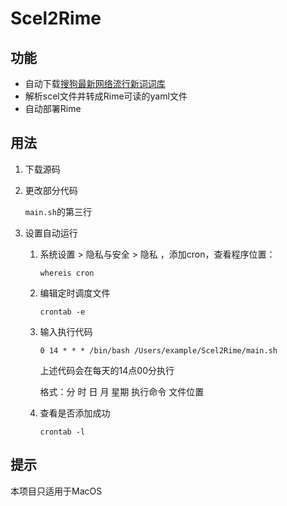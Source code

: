    # Scel2Rime



## 功能

- 自动下载[搜狗最新网络流行新词词库](https://pinyin.sogou.com/dict/detail/index/4)
- 解析scel文件并转成Rime可读的yaml文件
- 自动部署Rime

## 用法

1. 下载源码

2. 更改部分代码

   `main.sh`的第三行

3. 设置自动运行

   1. 系统设置 > 隐私与安全 > 隐私 ，添加cron，查看程序位置：

      ```shell
      whereis cron
      ```

   2. 编辑定时调度文件

      ```shell
      crontab -e
      ```

   3. 输入执行代码

      ```shell
      0 14 * * * /bin/bash /Users/example/Scel2Rime/main.sh
      ```

      上述代码会在每天的14点00分执行

      格式：分 时 日 月 星期 执行命令 文件位置

   4. 查看是否添加成功

      ```shell
      crontab -l
      ```

## 提示

本项目只适用于MacOS